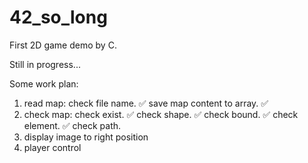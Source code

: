 # 42_so_long
First 2D game demo by C.

Still in progress...

Some work plan:
1) read map:
   check file name.                ✅
   save map content to array.      ✅
2) check map:
   check exist.                    ✅
   check shape.                    ✅
   check bound.                    ✅
   check element.                  ✅
   check path.
3) display image to right position
4) player control
   
